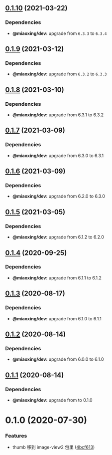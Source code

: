 ## [0.1.10](https://github.com/twinh/image-view2/compare/v0.1.9...v0.1.10) (2021-03-22)





### Dependencies

* **@miaoxing/dev:** upgrade from `6.3.3` to `6.3.4`

## [0.1.9](https://github.com/twinh/image-view2/compare/v0.1.8...v0.1.9) (2021-03-12)





### Dependencies

* **@miaoxing/dev:** upgrade from `6.3.2` to `6.3.3`

## [0.1.8](https://github.com/twinh/image-view2/compare/v0.1.7...v0.1.8) (2021-03-10)





### Dependencies

* **@miaoxing/dev:** upgrade from 6.3.1 to 6.3.2

## [0.1.7](https://github.com/twinh/image-view2/compare/v0.1.6...v0.1.7) (2021-03-09)





### Dependencies

* **@miaoxing/dev:** upgrade from 6.3.0 to 6.3.1

## [0.1.6](https://github.com/twinh/image-view2/compare/v0.1.5...v0.1.6) (2021-03-09)





### Dependencies

* **@miaoxing/dev:** upgrade from 6.2.0 to 6.3.0

## [0.1.5](https://github.com/twinh/image-view2/compare/v0.1.4...v0.1.5) (2021-03-05)





### Dependencies

* **@miaoxing/dev:** upgrade from 6.1.2 to 6.2.0

## [0.1.4](https://github.com/twinh/image-view2/compare/v0.1.3...v0.1.4) (2020-09-25)





### Dependencies

* **@miaoxing/dev:** upgrade from 6.1.1 to 6.1.2

## [0.1.3](https://github.com/twinh/image-view2/compare/v0.1.2...v0.1.3) (2020-08-17)





### Dependencies

* **@miaoxing/dev:** upgrade from 6.1.0 to 6.1.1

## [0.1.2](https://github.com/twinh/image-view2/compare/v0.1.1...v0.1.2) (2020-08-14)





### Dependencies

* **@miaoxing/dev:** upgrade from 6.0.0 to 6.1.0

## [0.1.1](https://github.com/twinh/image-view2/compare/v0.1.0...v0.1.1) (2020-08-14)





### Dependencies

* **@miaoxing/dev:** upgrade from  to 0.1.0

# 0.1.0 (2020-07-30)


### Features

* thumb 移到 image-view2 包里 ([4bcf613](https://github.com/twinh/image-view2/commit/4bcf613f332283e4f9ad62a9da8801fc151984a4))
